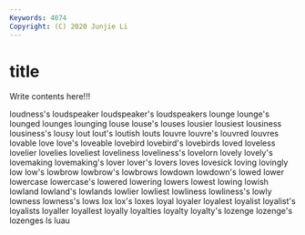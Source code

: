 ```yaml
---
Keywords: 4074
Copyright: (C) 2020 Junjie Li
---
```


# title

Write contents here!!!

loudness's 
loudspeaker 
loudspeaker's 
loudspeakers 
lounge 
lounge's 
lounged 
lounges 
lounging
louse 
louse's 
louses 
lousier 
lousiest 
lousiness 
lousiness's 
lousy 
lout 
lout's
loutish 
louts 
louvre 
louvre's 
louvred 
louvres 
lovable 
love 
love's 
loveable
lovebird 
lovebird's 
lovebirds 
loved 
loveless 
lovelier 
lovelies 
loveliest 
loveliness 
loveliness's
lovelorn 
lovely 
lovely's 
lovemaking 
lovemaking's 
lover 
lover's 
lovers 
loves 
lovesick
loving 
lovingly 
low 
low's 
lowbrow 
lowbrow's 
lowbrows 
lowdown 
lowdown's 
lowed
lower 
lowercase 
lowercase's 
lowered 
lowering 
lowers 
lowest 
lowing 
lowish 
lowland
lowland's 
lowlands 
lowlier 
lowliest 
lowliness 
lowliness's 
lowly 
lowness 
lowness's 
lows
lox 
lox's 
loxes 
loyal 
loyaler 
loyalest 
loyalist 
loyalist's 
loyalists 
loyaller
loyallest 
loyally 
loyalties 
loyalty 
loyalty's 
lozenge 
lozenge's 
lozenges 
ls 
luau
